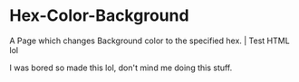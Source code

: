 # Hex-Color-Background
A Page which changes Background color to the specified hex. | Test HTML lol

I was bored so made this lol, don't mind me doing this stuff.
